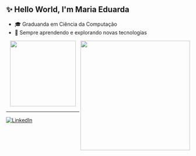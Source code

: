 <h2 align="left">✨ Hello World, I'm Maria Eduarda</h2>

- 🎓 Graduanda em Ciência da Computação  
- 🧠 Sempre aprendendo e explorando novas tecnologias

<img align="right" src="https://media.tenor.com/LMS7EIU6ps8AAAAj/cypher-valorant.gif" width="300">

<div align="center">
  <img height="180em" src="https://github-readme-stats.vercel.app/api?username=dudavidal&show_icons=true&title_color=c2b280&icon_color=8b5e3c&text_color=4b3621&bg_color=fffaf0&border_color=8b5e3c"/>
</div>

---

<a href="https://www.linkedin.com/in/maria-eduarda-vidal-66b95b354/">
  <img src="https://img.shields.io/badge/LinkedIn-8B5E3C?style=for-the-badge&logo=linkedin&logoColor=ffffff" alt="LinkedIn">
</a>



